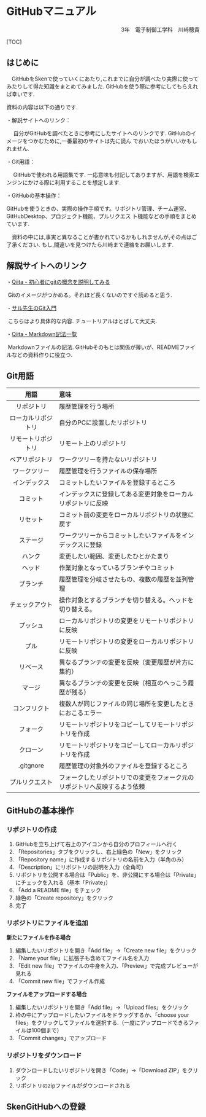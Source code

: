 # GitHubマニュアル

<div style="text-align: right;">
    3年　電子制御工学科　川﨑穂貴
</div>



[TOC]

## はじめに

　GitHubをSkenで使っていくにあたり,これまでに自分が調べたり実際に使ってみたりして得た知識をまとめてみました. GitHubを使う際に参考にしてもらえれば幸いです. 



資料の内容は以下の通りです.

・解説サイトへのリンク：

​	　自分がGitHubを調べたときに参考にしたサイトへのリンクです. GitHubのイメージをつかむために,一番最初のサイトは先に読ん	でおいたほうがいいかもしれません.

・Git用語：

​	　GitHubで使われる用語集です. 一応意味も付記してありますが、用語を検索エンジンにかける際に利用することを想定します.

・GitHubの基本操作：

​		GitHubを使うときの、実際の操作手順です。リポジトリ管理、チーム運営、GitHubDesktop、プロジェクト機能、プルリクエス	ト機能などの手順をまとめています.



　資料の中には,事実と異なることが書かれているかもしれませんが,その点はご了承ください. もし,間違いを見つけたら川﨑まで連絡をお願いします.



## 解説サイトへのリンク

・[Qiita - 初心者にgitの概念を説明してみる](https://qiita.com/t-kubo0325/items/5a2b15cef0aaa92c9713)

​	Gitのイメージがつかめる。それほど長くないのですぐ読めると思う.

・[サル先生のGit入門](https://backlog.com/ja/git-tutorial/intro/01/)

​	こちらはより具体的な内容.  チュートリアルはとばして大丈夫.

・[Qiita - Markdown記法一覧](https://qiita.com/oreo/items/82183bfbaac69971917f)

​	Markdownファイルの記法. GitHubそのもとは関係が薄いが、READMEファイルなどの資料作りに役立つ.



## Git用語

|        用語        | 意味                                                         |
| :----------------: | :----------------------------------------------------------- |
|     リポジトリ     | 履歴管理を行う場所                                           |
| ローカルリポジトリ | 自分のPCに設置したリポジトリ                                 |
| リモートリポジトリ | リモート上のリポジトリ                                       |
|   ベアリポジトリ   | ワークツリーを持たないリポジトリ                             |
|    ワークツリー    | 履歴管理を行うファイルの保存場所                             |
|    インデックス    | コミットしたいファイルを登録するところ                       |
|      コミット      | インデックスに登録してある変更対象をローカルリポジトリに反映 |
|      リセット      | コミット前の変更をローカルリポジトリの状態に戻す             |
|      ステージ      | ワークツリーからコミットしたいファイルをインデックスに登録   |
|       ハンク       | 変更したい範囲、変更したひとかたまり                         |
|       ヘッド       | 作業対象となっているブランチやコミット                       |
|      ブランチ      | 履歴管理を分岐させたもの、複数の履歴を並列管理               |
|   チェックアウト   | 操作対象とするブランチを切り替える。ヘッドを切り替える。     |
|      プッシュ      | ローカルリポジトリの変更をリモートリポジトリに反映           |
|        プル        | リモートリポジトリの変更をローカルリポジトリに反映           |
|      リベース      | 異なるブランチの変更を反映（変更履歴が片方に集約）           |
|       マージ       | 異なるブランチの変更を反映（相互のへっこう履歴が残る）       |
|    コンフリクト    | 複数人が同じファイルの同じ場所を変更したときにおこるエラー   |
|      フォーク      | リモートリポジトリをコピーしてリモートリポジトリを作成       |
|      クローン      | リモートリポジトリをコピーしてローカルリポジトリを作成       |
|     .gitgnore      | 履歴管理の対象外のファイルを登録するところ                   |
|   プルリクエスト   | フォークしたリポジトリでの変更をフォーク元のリポジトリへ反映するよう依頼 |



## GitHubの基本操作

### リポジトリの作成

1. GitHubを立ち上げて右上のアイコンから自分のプロフィールへ行く
2. 「Repositories」タブをクリックし、右上緑色の「New」をクリック
3. 「Repository name」に作成するリポジトリの名前を入力（半角のみ）
4. 「Description」にリポジトリの説明を入力（全角可）
5. リポジトリを公開する場合は「Public」を、非公開にする場合は「Private」にチェックを入れる（基本「Private」）
6. 「Add a README  file」をチェック
7. 緑色の「Create repository」をクリック
8. 完了



### リポジトリにファイルを追加

**新たにファイルを作る場合**

1. 編集したいリポジトリを開き「Add file」->「Create new file」をクリック
2. 「Name your file」に拡張子も含めてファイル名を入力
3. 「Edit new file」でファイルの中身を入力、「Preview」で完成プレビューが見れる
4. 「Commit new file」でファイル作成

**ファイルをアップロードする場合**

1. 編集したいリポジトリを開き「Add file」->「Upload files」をクリック
2. 枠の中にアップロードしたいファイルをドラッグするか、「choose your files」をクリックしてファイルを選択する.（一度にアップロードできるファイルは100個まで）
3. 「Commit changes」でアップロード



### リポジトリをダウンロード

1. ダウンロードしたいリポジトリを開き「Code」->「Download ZIP」をクリック
2. リポジトリのzipファイルがダウンロードされる



## SkenGitHubへの登録

